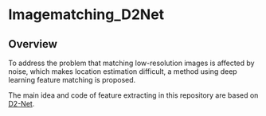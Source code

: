 # Imagematching_D2Net

## Overview

To address the problem that matching low-resolution images is affected by noise, which makes location estimation difficult,
a method using deep learning feature matching is proposed.

The main idea and code of feature extracting in this repository are based on [D2-Net](https://dusmanu.com/publications/d2-net.html).
